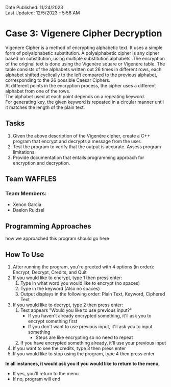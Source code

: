 Date Published: 11/24/2023 <br />
Last Updated: 12/5/2023 - 5:56 AM
# Case 3: Vigenere Cipher Decryption
Vigenere Cipher is a method of encrypting alphabetic text. It uses a simple form of polyalphabetic
substitution. A polyalphabetic cipher is any cipher based on substitution, using multiple substitution
alphabets .The encryption of the original text is done using the Vigenère square or Vigenère table.
The table consists of the alphabets written out 26 times in different rows, each alphabet shifted
cyclically to the left compared to the previous alphabet, corresponding to the 26 possible Caesar
Ciphers. <br />
At different points in the encryption process, the cipher uses a different alphabet from one of the rows. <br />
The alphabet used at each point depends on a repeating keyword. <br />
For generating key, the given keyword is repeated in a circular manner until it matches the length of the
plain text.

## Tasks
1. Given the above description of the Vigenère cipher, create a C++ program that encrypt and
decrypts a message from the user.
2. Test the program to verify that the output is accurate. Assess program limitations.
3. Provide documentation that entails programming approach for encryption and decryption.

## Team WAFFLES
### Team Members:
- Xenon Garcia
- Daelon Ruidsel

## Programming Approaches
how we approached this program should go here

## How To Use
1) After running the program, you're greeted with 4 options (in order): Encrypt, Decrypt, Credits, and Quit
2) If you would like to encrypt, type 1 then press enter:
   1) Type in what word you would like to encrypt (no spaces)
   2) Type in the keyword (Also no spaces)
   3) Output displays in the following order: Plain Text, Keyword, Ciphered Text
3) If you would like to decrypt, type 2 then press enter:
   1) Text appears "Would you like to use previous input?"
      - If you haven't already encrypted something, it'll ask you to encrypt something first
      - If you don't want to use previous input, it'll ask you to input something
         - Steps are like encrypting so no need to repeat
   2) If you have encrypted something already, it'll use your previous input
4) If you want to see the credits, type 3 then press enter
5) If you would like to stop using the program, type 4 then press enter

**In all instances, it would ask you if you would like to return to the menu,**
- If yes, you'll return to the menu
- If no, program will end
